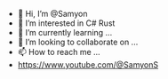 - 👋 Hi, I’m @Samyon
- 👀 I’m interested in C# Rust
- 🌱 I’m currently learning ...
- 💞️ I’m looking to collaborate on ...
- 📫 How to reach me ...
- https://www.youtube.com/@SamyonS
<!---
Samyon/Samyon is a ✨ special ✨ repository because its `README.md` (this file) appears on your GitHub profile.
You can click the Preview link to take a look at your changes.
--->

